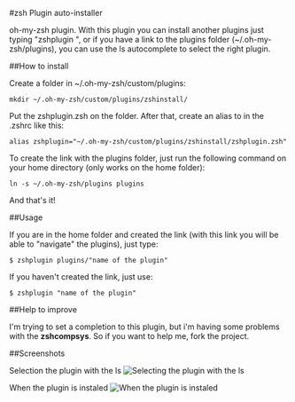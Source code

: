 #zsh Plugin auto-installer

oh-my-zsh plugin. With this plugin you can install another plugins just typing "zshplugin <plugin name>", or if you have a link to the plugins folder (~/.oh-my-zsh/plugins), you can use the ls autocomplete to select the right plugin.

##How to install

Create a folder in ~/.oh-my-zsh/custom/plugins:
  <pre><code>mkdir ~/.oh-my-zsh/custom/plugins/zshinstall/</pre></code>

Put the zshplugin.zsh on the folder. After that, create an alias to in the .zshrc like this:
  <pre><code>alias zshplugin="~/.oh-my-zsh/custom/plugins/zshinstall/zshplugin.zsh"</pre></code>
  
To create the link with the plugins folder, just run the following command on your home directory (only works on the home folder):
   <pre><code>ln -s ~/.oh-my-zsh/plugins plugins</pre></code>

And that's it!

##Usage

If you are in the home folder and created the link (with this link you will be able to "navigate" the plugins), just type:
  <pre><code>$ zshplugin plugins/"name of the plugin"</pre></code>
  
If you haven't created the link, just use:
  <pre><code>$ zshplugin "name of the plugin"</pre></code>
  
##Help to improve

I'm trying to set a completion to this plugin, but i'm having some problems with the <strong>zshcompsys</strong>. So if you want to help me, fork the project. 

##Screenshots

Selection the plugin with the ls
![Selecting the plugin with the ls](http://i.imgur.com/lwWudIn.png)

When the plugin is instaled
![When the plugin is instaled](http://i.imgur.com/G6J8Wg6.png)


